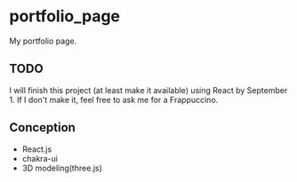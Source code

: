 # portfolio_page
My portfolio page.

## TODO
I will finish this project (at least make it available) using React by September 1. If I don't make it, feel free to ask me for a Frappuccino.


## Conception
- React.js
- chakra-ui
- 3D modeling(three.js)
